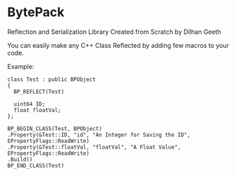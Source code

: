 # BytePack
Reflection and Serialization Library Created from Scratch by Dilhan Geeth

You can easily make any C++ Class Reflected by adding few macros to your code. 

Example:
```
class Test : public BPObject
{
  BP_REFLECT(Test)

  uint64 ID;
  float floatVal;
};

BP_BEGIN_CLASS(Test, BPObject)
.Property(&Test::ID, "id", "An Integer for Saving the ID", EPropertyFlags::ReadWrite)
.Property(&Test::floatVal, "floatVal", "A Float Value", EPropertyFlags::ReadWrite)
.Build()
BP_END_CLASS(Test)
```
